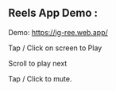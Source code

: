 
## Reels App Demo : 

Demo: https://ig-ree.web.app/

Tap / Click on screen to Play

Scroll to play next

Tap / Click to mute.
